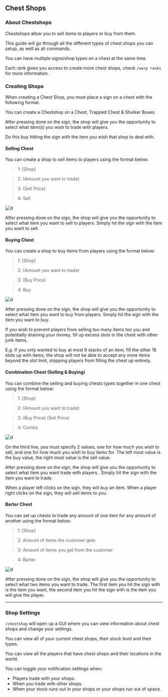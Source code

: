 ## Chest Shops

### **About Chestshops**

Chestshops allow you to sell items to players or buy from them.

This guide will go through all the different types of chest shops you can setup, as well as all commands.

You can have multiple signs/shop types on a chest at the same time.

Each rank gives you access to create more chest shops, check `/warp ranks` for more information.


### **Creating Shops**

When creating a Chest Shop, you must place a sign on a chest with the following format.

You can create a Chestshop on a Chest, Trapped Chest & Shulker Boxes.

After pressing done on the sign, the shop will give you the opportunity to select what item(s) you wish to trade with players.

Do this buy hitting the sign with the item you wish that shop to deal with.


#### **Selling Chest**
You can create a shop to sell items to players using the format below:

> 1: [Shop]

> 2: (Amount you want to trade)

> 3: (Sell Price)

> 4: Sell

![d](https://imgur.com/Q6cLeHa.png)

After pressing done on the sign, the shop will give you the opportunity to select what item you want to sell to players.
Simply hit the sign with the item you want to sell.

#### **Buying Chest**
You can create a shop to buy items from players using the format below:

> 1: [Shop]

> 2: (Amount you want to trade)

> 3: (Buy Price)

> 4: Buy

![d](https://imgur.com/MrWfFG6.png)

After pressing done on the sign, the shop will give you the opportunity to select what item you want to buy from players.
Simply hit the sign with the item you want to buy.

If you wish to prevent players from selling too many items too you and potentially draining your money, fill up excess slots in the chest with other junk items.

E.g. If you only wanted to buy at most 9 stacks of an item, fill the other 18 slots up with items, the shop will not be able to accept any more items beyond the slot limit, stopping players from filling the chest up entirely.


#### **Combination Chest (Selling & Buying)**
You can combine the selling and buying chests types together in one chest using the format below:

> 1: [Shop]

> 2: (Amount you want to trade)

> 3: (Buy Price) (Sell Price)

> 4: Combo

![d](https://imgur.com/PcHLZjJ.png)

On the third line, you must specify 2 values, one for how much you wish to sell, and one for how much you wish to buy items for.
The left most value is the buy value, the right most value is the sell value.

After pressing done on the sign, the shop will give you the opportunity to select what item you want trade with players..
Simply hit the sign with the item you want to trade.

When a player left clicks on the sign, they will buy an item. When a player right clicks on the sign, they will sell items to you.

#### **Barter Chest**
You can set up chests to trade any amount of one item for any amount of another using the format below:

> 1: [Shop]

> 2: Amount of items the customer gets

> 3: Amount of items you get from the customer

> 4: Barter

![d](https://imgur.com/EWQCakt.png)

After pressing done on the sign, the shop will give you the opportunity to select what two items you want to trade.
The first item you hit the sign with is the item you want, the second item you hit the sign with is the item you will give the player.

---

### Shop Settings
`/chestshop`  will open up a GUI where you can view information about chest shops and change your settings.

You can view all of your current chest shops, their stock level and their types.

You can view all the players that have chest shops and their locations in the world.

You can toggle your notification settings when:

* Players trade with your shops.
* When you trade with other shops.
* When your stock runs out in your shops or your shops run out of space.
